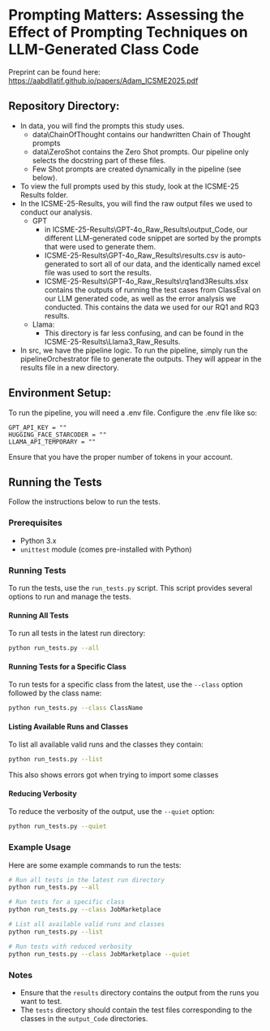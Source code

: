 # Prompting Matters: Assessing the Effect of Prompting Techniques on LLM-Generated Class Code

Preprint can be found here: https://aabdllatif.github.io/papers/Adam_ICSME2025.pdf

## Repository Directory:
- In data, you will find the prompts this study uses. 
  - data\ChainOfThought contains our handwritten Chain of Thought prompts 
  - data\ZeroShot contains the Zero Shot prompts. Our pipeline only selects the docstring part of these files. 
  - Few Shot prompts are created dynamically in the pipeline (see below).
- To view the full prompts used by this study, look at the ICSME-25 Results folder.
- In the ICSME-25-Results, you will find the raw output files we used to conduct our analysis. 
  - GPT
    - in ICSME-25-Results\GPT-4o_Raw_Results\output_Code, our different LLM-generated code snippet are sorted by the prompts that were used to generate them. 
    - ICSME-25-Results\GPT-4o_Raw_Results\results.csv is auto-generated to sort all of our data, and the identically named excel file was used to sort the results. 
    - ICSME-25-Results\GPT-4o_Raw_Results\rq1and3Results.xlsx contains the outputs of running the test cases from ClassEval on our LLM generated code, as well as the error analysis we conducted. This contains the data we used for our RQ1 and RQ3 results. 
  - Llama:
    - This directory is far less confusing, and can be found in the ICSME-25-Results\Llama3_Raw_Results. 
- In src, we have the pipeline logic. To run the pipeline, simply run the pipelineOrchestrator file to generate the outputs. They will appear in the results file in a new directory. 


## Environment Setup:

To run the pipeline, you will need a .env file. Configure the .env file like so:
```
GPT_API_KEY = ""
HUGGING_FACE_STARCODER = ""
LLAMA_API_TEMPORARY = ""
```
Ensure that you have the proper number of tokens in your account. 

## Running the Tests

 Follow the instructions below to run the tests.

### Prerequisites

- Python 3.x
- `unittest` module (comes pre-installed with Python)

### Running Tests

To run the tests, use the `run_tests.py` script. This script provides several options to run and manage the tests.

#### Running All Tests

To run all tests in the latest run directory:

```sh
python run_tests.py --all
```

#### Running Tests for a Specific Class

To run tests for a specific class from the latest, use the `--class` option followed by the class name:

```sh
python run_tests.py --class ClassName
```

#### Listing Available Runs and Classes

To list all available valid runs and the classes they contain:

```sh
python run_tests.py --list
```
This also shows errors got when trying to import some classes


#### Reducing Verbosity

To reduce the verbosity of the output, use the `--quiet` option:

```sh
python run_tests.py --quiet
```

### Example Usage

Here are some example commands to run the tests:

```sh
# Run all tests in the latest run directory
python run_tests.py --all

# Run tests for a specific class
python run_tests.py --class JobMarketplace

# List all available valid runs and classes
python run_tests.py --list

# Run tests with reduced verbosity
python run_tests.py --class JobMarketplace --quiet
```

### Notes

- Ensure that the `results` directory contains the output from the runs you want to test.
- The `tests` directory should contain the test files corresponding to the classes in the `output_Code` directories.
